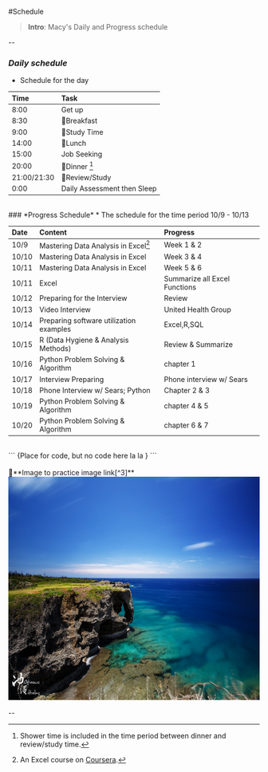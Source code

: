 #Schedule
> **Intro**: Macy's Daily and Progress schedule

--

### *Daily schedule*
* Schedule for the day

|Time |Task |
|:-----|:-----|
|8:00|Get up|
|8:30|&#x1F34E;Breakfast|
|9:00|&#x1F4D8;Study Time|
|14:00|&#x1F34E;Lunch|
|15:00|Job Seeking|
|20:00|&#x1F34E;Dinner [^1] |
|21:00/21:30|&#x1F4D8;Review/Study|
|0:00|Daily Assessment then Sleep|    

<br/>
### *Progress Schedule*
* The schedule for the time period 10/9 - 10/13

|Date |Content|Progress|
|:-----|:-----|:-----|
|10/9|Mastering Data Analysis in Excel[^2]|Week 1 & 2|
|10/10|Mastering Data Analysis in Excel|Week 3 & 4|
|10/11|Mastering Data Analysis in Excel|Week 5 & 6|
|10/11|Excel|Summarize all Excel Functions|
|10/12|Preparing for the Interview|Review|
|10/13|Video Interview|United Health Group|
|10/14|Preparing software utilization examples|Excel,R,SQL|
|10/15|R (Data Hygiene & Analysis Methods)|Review & Summarize|
|10/16|Python Problem Solving & Algorithm|chapter 1|
|10/17|Interview Preparing|Phone interview w/ Sears|
|10/18|Phone Interview w/ Sears; Python|Chapter 2 & 3|
|10/19|Python Problem Solving & Algorithm|chapter 4 & 5|
|10/20|Python Problem Solving & Algorithm|chapter 6 & 7|

<br/>
```
{Place for code, but no code here la la }
```

<br/>
<br/>
&#x1F49B;**Image to practice image link[^3]**

<img style="-webkit-user-select: none; cursor: zoom-in;" src="https://raw.githubusercontent.com/macybao/dashen/master/Schedule/okinawa.jpg" width="672" height="448">


--
[^1]: Shower time is included in the time period between dinner and review/study time.
[^2]: An Excel course on [Coursera](https://www.coursera.org).
[^3]: Place on image: Japan - Okinawa
 
